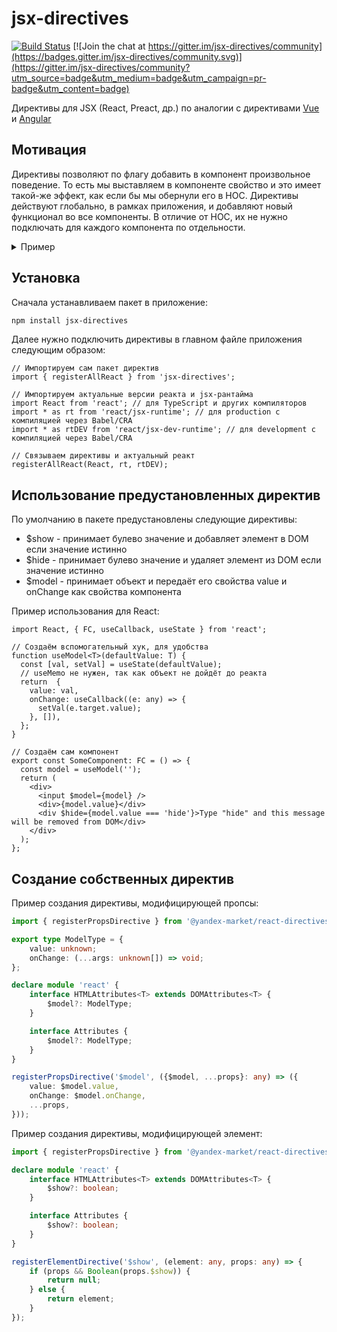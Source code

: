 # jsx-directives

[![Build Status](https://travis-ci.org/yandex/jsx-directives.svg?branch=master)](https://travis-ci.org/yandex/jsx-directives)
[![Join the chat at https://gitter.im/jsx-directives/community](https://badges.gitter.im/jsx-directives/community.svg)](https://gitter.im/jsx-directives/community?utm_source=badge&utm_medium=badge&utm_campaign=pr-badge&utm_content=badge)

Директивы для JSX (React, Preact, др.) по аналогии с директивами [Vue](https://ru.vuejs.org/v2/guide/custom-directive.html) и [Angular](https://angular.io/guide/attribute-directives)

## Мотивация

Директивы позволяют по флагу добавить в компонент произвольное поведение. 
То есть мы выставляем в компоненте свойство и это имеет такой-же эффект, как если бы мы обернули его в HOC.
Директивы действуют глобально, в рамках приложения, и добавляют новый функционал во все компоненты. В отличие от HOC, их не нужно подключать для каждого компонента по отдельности.

<details>
<summary>Пример</summary>

Например, можно создать свойство для показа или скрытия элемента.
Тогда такой код:
    
```tsx
<div>
  {isVisible && <SomeElement />}
</div>
```
    
можно переписать так:
    
```tsx
<div>
  <SomeElement $visible={isVisible} />
</div>
```
    
В результате наш код стало проще читать и редактировать.
</details>

## Установка

Сначала устанавливаем пакет в приложение:
```bash
npm install jsx-directives
```

Далее нужно подключить директивы в главном файле приложения следующим образом:
```tsx
// Импортируем сам пакет директив
import { registerAllReact } from 'jsx-directives';

// Импортируем актуальные версии реакта и jsx-рантайма
import React from 'react'; // для TypeScript и других компиляторов
import * as rt from 'react/jsx-runtime'; // для production с компиляцией через Babel/CRA
import * as rtDEV from 'react/jsx-dev-runtime'; // для development с компиляцией через Babel/CRA

// Связываем директивы и актуальный реакт
registerAllReact(React, rt, rtDEV);
```

## Использование предустановленных директив

По умолчанию в пакете предустановлены следующие директивы:

- $show - принимает булево значение и добавляет элемент в DOM если значение истинно
- $hide - принимает булево значение и удаляет элемент из DOM если значение истинно
- $model - принимает объект и передаёт его свойства value и onChange как свойства компонента

Пример использования для React:
```tsx
import React, { FC, useCallback, useState } from 'react';

// Создаём вспомогательный хук, для удобства
function useModel<T>(defaultValue: T) {
  const [val, setVal] = useState(defaultValue);
  // useMemo не нужен, так как объект не дойдёт до реакта
  return  {
    value: val,
    onChange: useCallback((e: any) => {
      setVal(e.target.value);
    }, []),
  };
}

// Создаём сам компонент
export const SomeComponent: FC = () => {
  const model = useModel('');
  return (
    <div>
      <input $model={model} />
      <div>{model.value}</div>
      <div $hide={model.value === 'hide'}>Type "hide" and this message will be removed from DOM</div>
    </div>
  );
};
```

## Создание собственных директив

Пример создания директивы, модифицирующей пропсы:
```typescript
import { registerPropsDirective } from '@yandex-market/react-directives';

export type ModelType = {
    value: unknown;
    onChange: (...args: unknown[]) => void;
};

declare module 'react' {
    interface HTMLAttributes<T> extends DOMAttributes<T> {
        $model?: ModelType;
    }

    interface Attributes {
        $model?: ModelType;
    }
}

registerPropsDirective('$model', ({$model, ...props}: any) => ({
    value: $model.value,
    onChange: $model.onChange,
    ...props,
}));
```

Пример создания директивы, модифицирующей элемент:
```typescript
import { registerPropsDirective } from '@yandex-market/react-directives';

declare module 'react' {
    interface HTMLAttributes<T> extends DOMAttributes<T> {
        $show?: boolean;
    }

    interface Attributes {
        $show?: boolean;
    }
}

registerElementDirective('$show', (element: any, props: any) => {
    if (props && Boolean(props.$show)) {
        return null;
    } else {
        return element;
    }
});
```
